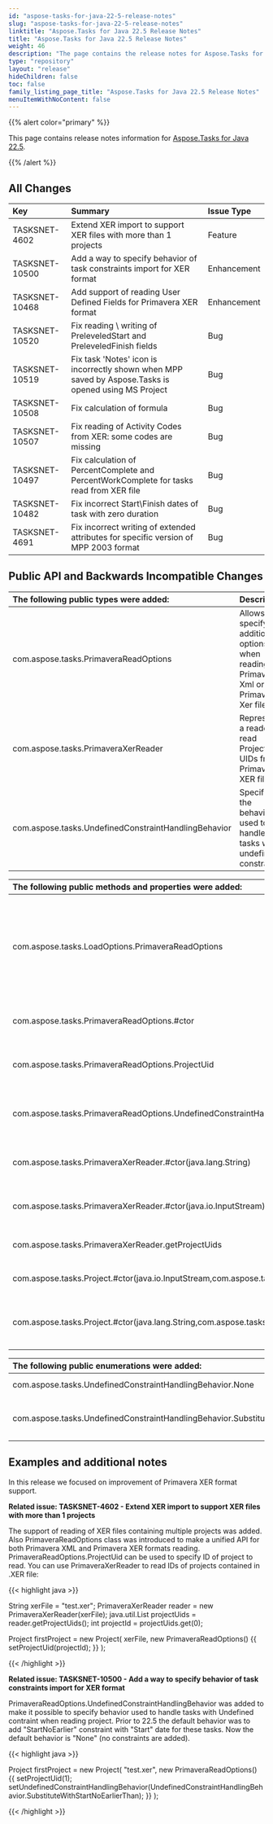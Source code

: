 ```yaml
---
id: "aspose-tasks-for-java-22-5-release-notes"
slug: "aspose-tasks-for-java-22-5-release-notes"
linktitle: "Aspose.Tasks for Java 22.5 Release Notes"
title: "Aspose.Tasks for Java 22.5 Release Notes"
weight: 46
description: "The page contains the release notes for Aspose.Tasks for Java 22.5."
type: "repository"
layout: "release"
hideChildren: false
toc: false
family_listing_page_title: "Aspose.Tasks for Java 22.5 Release Notes"
menuItemWithNoContent: false
---
```


{{% alert color="primary" %}}

This page contains release notes information for [Aspose.Tasks for Java 22.5](https://releases.aspose.com/tasks/java/new-releases/aspose.tasks-for-java-22.5/).

{{% /alert %}}

## **All Changes**
|**Key**|**Summary**|**Issue Type**|
| :- | :- | :- |
| TASKSNET-4602 | Extend XER import to support XER files with more than 1 projects | Feature |
| TASKSNET-10500 | Add a way to specify behavior of task constraints import for XER format | Enhancement |
| TASKSNET-10468 | Add support of reading User Defined Fields for Primavera XER format | Enhancement |
| TASKSNET-10520 | Fix reading \ writing of PreleveledStart and PreleveledFinish fields | Bug |
| TASKSNET-10519 | Fix task 'Notes' icon is incorrectly shown when MPP saved by Aspose.Tasks is opened using MS Project | Bug |
| TASKSNET-10508 | Fix calculation of formula | Bug |
| TASKSNET-10507 | Fix reading of Activity Codes from XER: some codes are missing | Bug |
| TASKSNET-10497 | Fix calculation of PercentComplete and PercentWorkComplete for tasks read from XER file | Bug |
| TASKSNET-10482 | Fix incorrect Start\Finish dates of task with zero duration | Bug |
| TASKSNET-4691 | Fix incorrect writing of extended attributes for specific version of MPP 2003 format | Bug |

## **Public API and Backwards Incompatible Changes**
|**The following public types were added:**|**Description**|
| :- | :- |
| com.aspose.tasks.PrimaveraReadOptions | Allows to specify additional options when reading Primavera Xml or Primavera Xer files. |
| com.aspose.tasks.PrimaveraXerReader | Represents a reader to read Project UIDs from Primavera XER file |
| com.aspose.tasks.UndefinedConstraintHandlingBehavior | Specifies the behavior used to handle tasks with undefined constraints. |

|**The following public methods and properties were added:**|**Description**|
| :- | :- |
| com.aspose.tasks.LoadOptions.PrimaveraReadOptions | Gets or sets a specified instance of the PrimaveraReadOptions class which can be used to customize the behavior of loading Primavera formats (Primavera P6 XER or Primavera P6 Xml). |
| com.aspose.tasks.PrimaveraReadOptions.#ctor | Initializes a new instance of the PrimaveraReadOptions class. |
| com.aspose.tasks.PrimaveraReadOptions.ProjectUid | Gets or sets the UID of a project to read from file containing multiple projects. |
| com.aspose.tasks.PrimaveraReadOptions.UndefinedConstraintHandlingBehavior | Specifies the behavior used to process tasks with undefined constraints read from XER format. |
| com.aspose.tasks.PrimaveraXerReader.#ctor(java.lang.String) | Initializes a new instance of the PrimaveraXerReader class. |
| com.aspose.tasks.PrimaveraXerReader.#ctor(java.io.InputStream) | Initializes a new instance of the PrimaveraXerReader class. |
| com.aspose.tasks.PrimaveraXerReader.getProjectUids | Return a list of the projects' unique identifiers. |
| com.aspose.tasks.Project.#ctor(java.io.InputStream,com.aspose.tasks.PrimaveraReadOptions) | Initializes a new instance of the Project class from the Stream |
| com.aspose.tasks.Project.#ctor(java.lang.String,com.aspose.tasks.PrimaveraReadOptions) | Initializes a new instance of the Project class from a template (existent MPP or MPT file |

|**The following public enumerations were added:**|**Description**|
| :- | :- |
| com.aspose.tasks.UndefinedConstraintHandlingBehavior.None | The default behavior for loading from XER format. |
| com.aspose.tasks.UndefinedConstraintHandlingBehavior.SubstituteWithStartNoEarlierThan | Constraints with type 'ConstraintType.StartNoEarlierThan' and date = Start are added for tasks with 'Undefined' constraint. |
## **Examples and additional notes**

In this release we focused on improvement of Primavera XER format support.

**Related issue: TASKSNET-4602 - Extend XER import to support XER files with more than 1 projects**

The support of reading of XER files containing multiple projects was added. Also PrimaveraReadOptions class was introduced to make a unified API for both Primavera XML and Primavera XER formats reading.
PrimaveraReadOptions.ProjectUid can be used to specify ID of project to read.
You can use PrimaveraXerReader to read IDs of projects contained in .XER file:

{{< highlight java >}}

String xerFile = "test.xer";
PrimaveraXerReader reader = new PrimaveraXerReader(xerFile);
java.util.List<Integer> projectUids = reader.getProjectUids();
int projectId = projectUids.get(0);

Project firstProject = new Project(
    xerFile,
    new PrimaveraReadOptions() {{
        setProjectUid(projectId);
    }}
);

{{< /highlight >}}

**Related issue: TASKSNET-10500 - Add a way to specify behavior of task constraints import for XER format**

PrimaveraReadOptions.UndefinedConstraintHandlingBehavior was added to make it possible to specify behavior used to handle tasks with Undefined contraint when reading project.
Prior to 22.5 the default behavior was to add "StartNoEarlier" constraint with "Start" date for these tasks. Now the default behavior is "None" (no constraints are added).

{{< highlight java >}}

Project firstProject = new Project(
        "test.xer",
        new PrimaveraReadOptions() {{
            setProjectUid(1);
            setUndefinedConstraintHandlingBehavior(UndefinedConstraintHandlingBehavior.SubstituteWithStartNoEarlierThan);
        }}
);

{{< /highlight >}}
